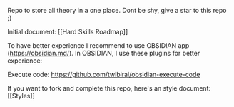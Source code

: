 Repo to store all theory in a one place. Dont be shy, give a star to this repo ;)

Initial document: [[Hard Skills Roadmap]]

To have better experience I recommend to use OBSIDIAN app (https://obsidian.md/).
In OBSIDIAN, I use these plugins for better experience:

Execute code: https://github.com/twibiral/obsidian-execute-code

If you want to fork and complete this repo, here's an style document: [[Styles]]


